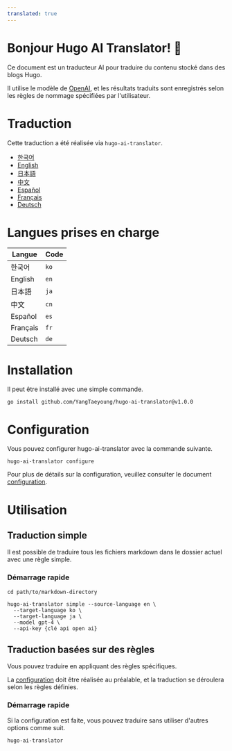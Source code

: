 ```yaml
---
translated: true
---
```

# Bonjour Hugo AI Translator! 👋

Ce document est un traducteur AI pour traduire du contenu stocké dans des blogs Hugo.

Il utilise le modèle de [OpenAI](https://openai.com), et les résultats traduits sont enregistrés selon les règles de nommage spécifiées par l'utilisateur.

# Traduction

Cette traduction a été réalisée via `hugo-ai-translator`.

- [한국어](/README.md)
- [English](/README.en.md)
- [日本語](/README.ja.md)
- [中文](/README.cn.md)
- [Español](/README.es.md)
- [Français](/README.fr.md)
- [Deutsch](/README.de.md)


# Langues prises en charge

| Langue   | Code |
|----------|------|
| 한국어      | `ko` |
| English  | `en` |
| 日本語      | `ja` |
| 中文       | `cn` |
| Español  | `es` |
| Français | `fr` |
| Deutsch  | `de` |

# Installation

Il peut être installé avec une simple commande.

```shell
go install github.com/YangTaeyoung/hugo-ai-translator@v1.0.0
```

# Configuration

Vous pouvez configurer hugo-ai-translator avec la commande suivante.

```shell
hugo-ai-translator configure
```

Pour plus de détails sur la configuration, veuillez consulter le document [configuration](docs/configure.fr.md).

# Utilisation

## Traduction simple

Il est possible de traduire tous les fichiers markdown dans le dossier actuel avec une règle simple.

### Démarrage rapide

```shell
cd path/to/markdown-directory

hugo-ai-translator simple --source-language en \
  --target-language ko \
  --target-language ja \
  --model gpt-4 \
  --api-key {clé api open ai}
```

## Traduction basées sur des règles

Vous pouvez traduire en appliquant des règles spécifiques.

La [configuration](docs/configure.md) doit être réalisée au préalable, et la traduction se déroulera selon les règles définies.

### Démarrage rapide

Si la configuration est faite, vous pouvez traduire sans utiliser d'autres options comme suit.

```shell
hugo-ai-translator
```